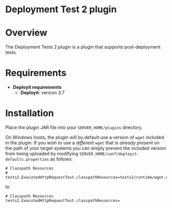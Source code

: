 # Deployment Test 2 plugin #

# Overview #

The Deployment Tests 2 plugin is a plugin that supports post-deployment tests.

# Requirements #

* **Deployit requirements**
	* **Deployit**: version 3.7

# Installation #

Place the plugin JAR file into your `SERVER_HOME/plugins` directory. 
	
On Windows hosts, the plugin will by default use a version of `wget` included in the plugin. If you wish to use a _different_ `wget` that is _already present_ on the path of your target systems you can simply prevent the included version from being uploaded by modifying `SERVER_HOME/conf/deployit-defaults.properties` as follows:

	# Classpath Resources
	# tests2.ExecutedHttpRequestTest.classpathResources=tests2/runtime/wget.exe

to

	# Classpath Resources
	tests2.ExecutedHttpRequestTest.classpathResources=
